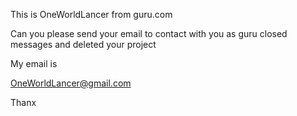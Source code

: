 This is OneWorldLancer from guru.com 


Can you please send your email to contact with you as guru closed messages and deleted your project 

My email is

OneWorldLancer@gmail.com 

Thanx
